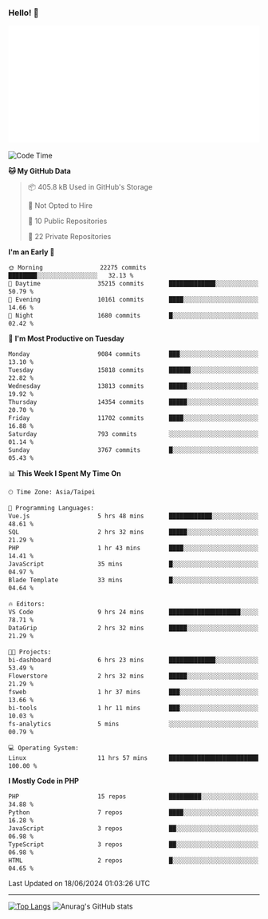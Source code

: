 ### Hello! 👋

![Metrics](/metrics.classic.svg)

<!--START_SECTION:waka-->
![Code Time](http://img.shields.io/badge/Code%20Time-1%2C524%20hrs%2058%20mins-blue)

**🐱 My GitHub Data** 

> 📦 405.8 kB Used in GitHub's Storage 
 > 
> 🚫 Not Opted to Hire
 > 
> 📜 10 Public Repositories 
 > 
> 🔑 22 Private Repositories 
 > 
**I'm an Early 🐤** 

```text
🌞 Morning                22275 commits       ████████░░░░░░░░░░░░░░░░░   32.13 % 
🌆 Daytime                35215 commits       █████████████░░░░░░░░░░░░   50.79 % 
🌃 Evening                10161 commits       ████░░░░░░░░░░░░░░░░░░░░░   14.66 % 
🌙 Night                  1680 commits        █░░░░░░░░░░░░░░░░░░░░░░░░   02.42 % 
```
📅 **I'm Most Productive on Tuesday** 

```text
Monday                   9084 commits        ███░░░░░░░░░░░░░░░░░░░░░░   13.10 % 
Tuesday                  15818 commits       ██████░░░░░░░░░░░░░░░░░░░   22.82 % 
Wednesday                13813 commits       █████░░░░░░░░░░░░░░░░░░░░   19.92 % 
Thursday                 14354 commits       █████░░░░░░░░░░░░░░░░░░░░   20.70 % 
Friday                   11702 commits       ████░░░░░░░░░░░░░░░░░░░░░   16.88 % 
Saturday                 793 commits         ░░░░░░░░░░░░░░░░░░░░░░░░░   01.14 % 
Sunday                   3767 commits        █░░░░░░░░░░░░░░░░░░░░░░░░   05.43 % 
```


📊 **This Week I Spent My Time On** 

```text
🕑︎ Time Zone: Asia/Taipei

💬 Programming Languages: 
Vue.js                   5 hrs 48 mins       ████████████░░░░░░░░░░░░░   48.61 % 
SQL                      2 hrs 32 mins       █████░░░░░░░░░░░░░░░░░░░░   21.29 % 
PHP                      1 hr 43 mins        ████░░░░░░░░░░░░░░░░░░░░░   14.41 % 
JavaScript               35 mins             █░░░░░░░░░░░░░░░░░░░░░░░░   04.97 % 
Blade Template           33 mins             █░░░░░░░░░░░░░░░░░░░░░░░░   04.64 % 

🔥 Editors: 
VS Code                  9 hrs 24 mins       ████████████████████░░░░░   78.71 % 
DataGrip                 2 hrs 32 mins       █████░░░░░░░░░░░░░░░░░░░░   21.29 % 

🐱‍💻 Projects: 
bi-dashboard             6 hrs 23 mins       █████████████░░░░░░░░░░░░   53.49 % 
Flowerstore              2 hrs 32 mins       █████░░░░░░░░░░░░░░░░░░░░   21.29 % 
fsweb                    1 hr 37 mins        ███░░░░░░░░░░░░░░░░░░░░░░   13.66 % 
bi-tools                 1 hr 11 mins        ███░░░░░░░░░░░░░░░░░░░░░░   10.03 % 
fs-analytics             5 mins              ░░░░░░░░░░░░░░░░░░░░░░░░░   00.79 % 

💻 Operating System: 
Linux                    11 hrs 57 mins      █████████████████████████   100.00 % 
```

**I Mostly Code in PHP** 

```text
PHP                      15 repos            █████████░░░░░░░░░░░░░░░░   34.88 % 
Python                   7 repos             ████░░░░░░░░░░░░░░░░░░░░░   16.28 % 
JavaScript               3 repos             ██░░░░░░░░░░░░░░░░░░░░░░░   06.98 % 
TypeScript               3 repos             ██░░░░░░░░░░░░░░░░░░░░░░░   06.98 % 
HTML                     2 repos             █░░░░░░░░░░░░░░░░░░░░░░░░   04.65 % 
```




 Last Updated on 18/06/2024 01:03:26 UTC
<!--END_SECTION:waka-->

<hr>

<span style="display:inline-block">[![Top Langs](https://github-readme-stats.vercel.app/api/top-langs/?username=maureendadap&layout=compact&theme=transparent)](https://github.com/anuraghazra/github-readme-stats)</span>
<span style="display:inline-block">![Anurag's GitHub stats](https://github-readme-stats.vercel.app/api?username=maureendadap&show_icons=true&theme=transparent&count_private=true)</span>

<!--
**MaureenDadap/maureendadap** is a ✨ _special_ ✨ repository because its `README.md` (this file) appears on your GitHub profile.

Here are some ideas to get you started:

- 🔭 I’m currently working on ...
- 🌱 I’m currently learning ...
- 👯 I’m looking to collaborate on ...
- 🤔 I’m looking for help with ...
- 💬 Ask me about ...
- 📫 How to reach me: ...
- 😄 Pronouns: ...
- ⚡ Fun fact: ...
-->
